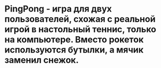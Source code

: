 # PingPong - игра для двух пользователей, схожая с реальной игрой в настольный теннис, только на компьютере. Вместо рокеток используются бутылки, а мячик заменил снежок.
